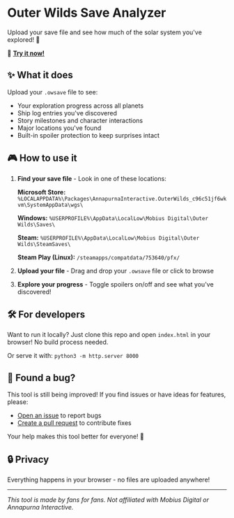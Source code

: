 # Outer Wilds Save Analyzer

Upload your save file and see how much of the solar system you've explored! 🌌

🔗 **[Try it now!](https://simonb97.github.io/outerwilds-helper/)**

## ✨ What it does

Upload your `.owsave` file to see:
- Your exploration progress across all planets
- Ship log entries you've discovered  
- Story milestones and character interactions
- Major locations you've found
- Built-in spoiler protection to keep surprises intact

## 🎮 How to use it

1. **Find your save file** - Look in one of these locations:
   
   **Microsoft Store:** `%LOCALAPPDATA%\Packages\AnnapurnaInteractive.OuterWilds_c96c51jf6wkvm\SystemAppData\wgs\`
   
   **Windows:** `%USERPROFILE%\AppData\LocalLow\Mobius Digital\Outer Wilds\Saves\`
   
   **Steam:** `%USERPROFILE%\AppData\LocalLow\Mobius Digital\Outer Wilds\SteamSaves\`
   
   **Steam Play (Linux):** `/steamapps/compatdata/753640/pfx/`

2. **Upload your file** - Drag and drop your `.owsave` file or click to browse

3. **Explore your progress** - Toggle spoilers on/off and see what you've discovered!

## 🛠️ For developers

Want to run it locally? Just clone this repo and open `index.html` in your browser! No build process needed.

Or serve it with: `python3 -m http.server 8000`

## 🐛 Found a bug?

This tool is still being improved! If you find issues or have ideas for features, please:
- [Open an issue](../../issues) to report bugs
- [Create a pull request](../../pulls) to contribute fixes

Your help makes this tool better for everyone! 🚀

## 🔒 Privacy

Everything happens in your browser - no files are uploaded anywhere!

---

*This tool is made by fans for fans. Not affiliated with Mobius Digital or Annapurna Interactive.*